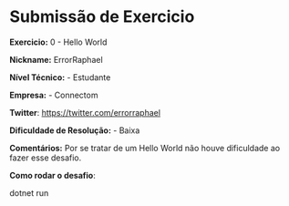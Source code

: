 # Submissão de Exercicio

**Exercicio:** 0 - Hello World

**Nickname:** ErrorRaphael

**Nível Técnico:** - Estudante

**Empresa:** - Connectom  

**Twitter**: https://twitter.com/errorraphael 

**Dificuldade de Resolução:** - Baixa

**Comentários:** Por se tratar de um Hello World não houve dificuldade ao fazer esse desafio.

**Como rodar o desafio**: 

dotnet run